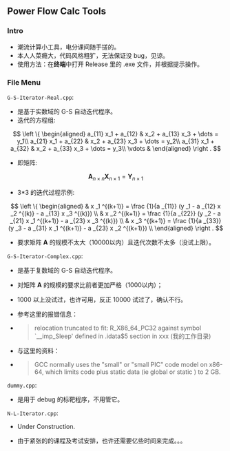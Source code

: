 ## Power Flow Calc Tools

### Intro

- 潮流计算小工具，电分课间随手搓的。
- 本人人菜瘾大，代码风格粗犷，无法保证没 bug，见谅。
- 使用方法：在**终端**中打开 Release 里的 .exe 文件，并根据提示操作。

### File Menu

`G-S-Iterator-Real.cpp`:  

- 是基于实数域的 G-S 自动迭代程序。
- 迭代的方程组:

$$
\left \{
\begin{aligned}
a_{11} x_1 + a_{12} & x_2 + a_{13} x_3 + \dots = y_1\\
a_{21} x_1 + a_{22} & x_2 + a_{23} x_3 + \dots = y_2\\
a_{31} x_1 + a_{32} & x_2 + a_{33} x_3 + \dots = y_3\\
\vdots & 
\end{aligned}  
\right .
$$

- 即矩阵:

$$
\mathbf A _{n \times n} \mathbf X _{n \times 1} = \mathbf Y _{n \times 1}
$$
- 3\*3 的迭代过程示例:

$$
\left \{
\begin{aligned}
& x _1 ^{(k+1)} = \frac {1}{a _{11}} (y _1 - a _{12} x _2 ^{(k)} - a _{13} x _3 ^{(k)}) \\
& x _2 ^{(k+1)} = \frac {1}{a _{22}} (y _2 - a _{21} x _1 ^{(k+1)} - a _{23} x _3 ^{(k)}) \\
& x _3 ^{(k+1)} = \frac {1}{a _{33}} (y _3 - a _{31} x _1 ^{(k+1)} - a _{23} x _2 ^{(k+1)}) \\
\end{aligned}  
\right .
$$

- 要求矩阵 **A** 的规模不太大（10000以内）且迭代次数不太多（没试上限）。

`G-S-Iterator-Complex.cpp`:  

- 是基于复数域的 G-S 自动迭代程序。

- 对矩阵 **A** 的规模的要求比前者更加严格（1000以内）；

- 1000 以上没试过，也许可用，反正 10000 试过了，确认不行。

- 参考这里的报错信息：

- > relocation truncated to fit: R_X86_64_PC32 against symbol `__imp_Sleep' defined in .idata$5 section in xxx (我的工作目录)

- 与这里的资料：

- > GCC normally uses the "small" or "small PIC" code model on x86-64, which limits code plus static data (ie global or static ) to 2 GB.

`dummy.cpp`:  

- 是用于 debug 的标靶程序，不用管它。

`N-L-Iterator.cpp`:  

- Under Construction.

- 由于紧张的的课程及考试安排，也许还需要亿些时间来完成。。。
